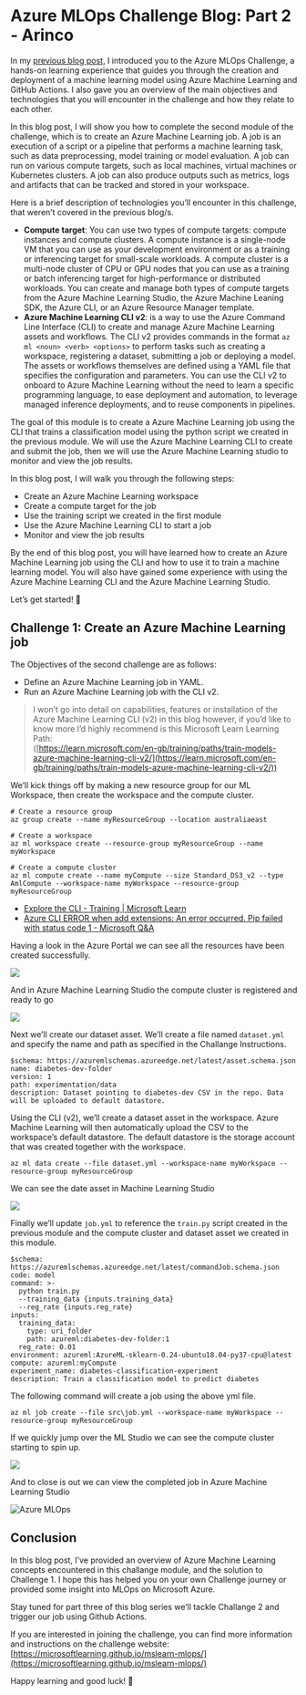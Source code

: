 # Azure MLOps Challenge Blog: Part 2 - Arinco
In my [previous blog post,](https://arinco.com.au/blog/azure-mlops-challenge-blog-part-1/) I introduced you to the Azure MLOps Challenge, a hands-on learning experience that guides you through the creation and deployment of a machine learning model using Azure Machine Learning and GitHub Actions. I also gave you an overview of the main objectives and technologies that you will encounter in the challenge and how they relate to each other.

In this blog post, I will show you how to complete the second module of the challenge, which is to create an Azure Machine Learning job. A job is an execution of a script or a pipeline that performs a machine learning task, such as data preprocessing, model training or model evaluation. A job can run on various compute targets, such as local machines, virtual machines or Kubernetes clusters. A job can also produce outputs such as metrics, logs and artifacts that can be tracked and stored in your workspace.

Here is a brief description of technologies you’ll encounter in this challenge, that weren’t covered in the previous blog/s.

*   **Compute target**: You can use two types of compute targets: compute instances and compute clusters. A compute instance is a single-node VM that you can use as your development environment or as a training or inferencing target for small-scale workloads. A compute cluster is a multi-node cluster of CPU or GPU nodes that you can use as a training or batch inferencing target for high-performance or distributed workloads. You can create and manage both types of compute targets from the Azure Machine Learning Studio, the Azure Machine Leaning SDK, the Azure CLI, or an Azure Resource Manager template.
*   **Azure Machine Learning CLI v2**: is a way to use the Azure Command Line Interface (CLI) to create and manage Azure Machine Learning assets and workflows. The CLI v2 provides commands in the format `az ml <noun> <verb> <options>` to perform tasks such as creating a workspace, registering a dataset, submitting a job or deploying a model. The assets or workflows themselves are defined using a YAML file that specifies the configuration and parameters. You can use the CLI v2 to onboard to Azure Machine Learning without the need to learn a specific programming language, to ease deployment and automation, to leverage managed inference deployments, and to reuse components in pipelines.

The goal of this module is to create a Azure Machine Learning job using the CLI that trains a classification model using the python script we created in the previous module. We will use the Azure Machine Learning CLI to create and submit the job, then we will use the Azure Machine Learning studio to monitor and view the job results.

In this blog post, I will walk you through the following steps:

*   Create an Azure Machine Learning workspace
*   Create a compute target for the job
*   Use the training script we created in the first module
*   Use the Azure Machine Learning CLI to start a job
*   Monitor and view the job results

By the end of this blog post, you will have learned how to create an Azure Machine Learning job using the CLI and how to use it to train a machine learning model. You will also have gained some experience with using the Azure Machine Learning CLI and the Azure Machine Learning Studio.

Let’s get started! 🚀

**Challenge 1: Create an Azure Machine Learning job**
-----------------------------------------------------

The Objectives of the second challenge are as follows:

*   Define an Azure Machine Learning job in YAML.
*   Run an Azure Machine Learning job with the CLI v2.

> I won’t go into detail on capabilities, features or installation of the Azure Machine Learning CLI (v2) in this blog however, if you’d like to know more I’d highly recommend is this Microsoft Learn Learning Path:  
> ([https://learn.microsoft.com/en-gb/training/paths/train-models-azure-machine-learning-cli-v2/](https://learn.microsoft.com/en-gb/training/paths/train-models-azure-machine-learning-cli-v2/))

We’ll kick things off by making a new resource group for our ML Workspace, then create the workspace and the compute cluster.

```
# Create a resource group
az group create --name myResourceGroup --location australiaeast

# Create a workspace
az ml workspace create --resource-group myResourceGroup --name myWorkspace

# Create a compute cluster
az ml compute create --name myCompute --size Standard_DS3_v2 --type AmlCompute --workspace-name myWorkspace --resource-group myResourceGroup 

```

- [Explore the CLI - Training | Microsoft Learn](https://learn.microsoft.com/en-gb/training/modules/explore-developer-tools-for-workspace-interaction/4-explore-cli)
- [Azure CLI ERROR when add extensions: An error occurred. Pip failed with status code 1 - Microsoft Q&A](https://learn.microsoft.com/en-us/answers/questions/1455242/azure-cli-error-when-add-extensions-an-error-occur)

Having a look in the Azure Portal we can see all the resources have been created successfully.

![](https://arinco.com.au/wp-content/uploads/2023/08/image-1-1024x306.png)

And in Azure Machine Learning Studio the compute cluster is registered and ready to go

![](https://arinco.com.au/wp-content/uploads/2023/08/image-1024x843.png)

Next we’ll create our dataset asset. We’ll create a file named `dataset.yml` and specify the name and path as specified in the Challange Instructions.

```
$schema: https://azuremlschemas.azureedge.net/latest/asset.schema.json
name: diabetes-dev-folder
version: 1
path: experimentation/data
description: Dataset pointing to diabetes-dev CSV in the repo. Data will be uploaded to default datastore.

```


Using the CLI (v2), we’ll create a dataset asset in the workspace. Azure Machine Learning will then automatically upload the CSV to the workspace’s default datastore. The default datastore is the storage account that was created together with the workspace.

```
az ml data create --file dataset.yml --workspace-name myWorkspace --resource-group myResourceGroup

```


We can see the date asset in Machine Learning Studio

![](https://arinco.com.au/wp-content/uploads/2023/08/image-2-1024x382.png)

Finally we’ll update `job.yml` to reference the `train.py` script created in the previous module and the compute cluster and dataset asset we created in this module.

```
$schema: https://azuremlschemas.azureedge.net/latest/commandJob.schema.json
code: model
command: >-
  python train.py
  --training_data {inputs.training_data}
  --reg_rate {inputs.reg_rate}
inputs:
  training_data: 
    type: uri_folder 
    path: azureml:diabetes-dev-folder:1
  reg_rate: 0.01
environment: azureml:AzureML-sklearn-0.24-ubuntu18.04-py37-cpu@latest
compute: azureml:myCompute
experiment_name: diabetes-classification-experiment
description: Train a classification model to predict diabetes

```


The following command will create a job using the above yml file.

```
az ml job create --file src\job.yml --workspace-name myWorkspace --resource-group myResourceGroup 

```


If we quickly jump over the ML Studio we can see the compute cluster starting to spin up.

![](https://arinco.com.au/wp-content/uploads/2023/08/image-3-1024x351.png)

And to close is out we can view the completed job in Azure Machine Learning Studio

![Azure MLOps](https://arinco.com.au/wp-content/uploads/2023/08/image-4-2-1024x995.png)

**Conclusion**
--------------

In this blog post, I’ve provided an overview of Azure Machine Learning concepts encountered in this challange module, and the solution to Challenge 1. I hope this has helped you on your own Challenge journey or provided some insight into MLOps on Microsoft Azure.

Stay tuned for part three of this blog series we’ll tackle Challange 2 and trigger our job using Github Actions.

If you are interested in joining the challenge, you can find more information and instructions on the challenge website: [https://microsoftlearning.github.io/mslearn-mlops/](https://microsoftlearning.github.io/mslearn-mlops/)

Happy learning and good luck! 🚀

